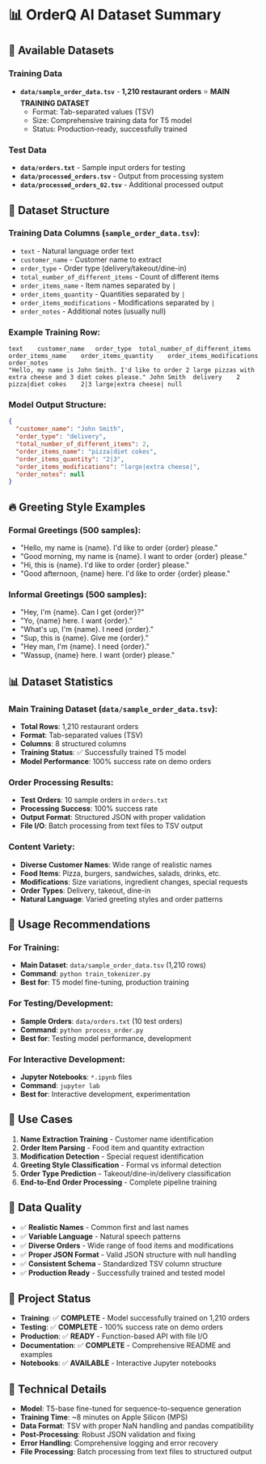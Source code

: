 # 📊 OrderQ AI Dataset Summary

## 📁 Available Datasets

### Training Data
- **`data/sample_order_data.tsv`** - **1,210 restaurant orders** ⭐ **MAIN TRAINING DATASET**
  - Format: Tab-separated values (TSV)
  - Size: Comprehensive training data for T5 model
  - Status: Production-ready, successfully trained

### Test Data
- **`data/orders.txt`** - Sample input orders for testing
- **`data/processed_orders.tsv`** - Output from processing system
- **`data/processed_orders_02.tsv`** - Additional processed output

## 🎯 Dataset Structure

### Training Data Columns (`sample_order_data.tsv`):
- `text` - Natural language order text
- `customer_name` - Customer name to extract
- `order_type` - Order type (delivery/takeout/dine-in)
- `total_number_of_different_items` - Count of different items
- `order_items_name` - Item names separated by `|`
- `order_items_quantity` - Quantities separated by `|`
- `order_items_modifications` - Modifications separated by `|`
- `order_notes` - Additional notes (usually null)

### Example Training Row:
```tsv
text	customer_name	order_type	total_number_of_different_items	order_items_name	order_items_quantity	order_items_modifications	order_notes
"Hello, my name is John Smith. I'd like to order 2 large pizzas with extra cheese and 3 diet cokes please."	John Smith	delivery	2	pizza|diet cokes	2|3	large|extra cheese|	null
```

### Model Output Structure:
```json
{
  "customer_name": "John Smith",
  "order_type": "delivery",
  "total_number_of_different_items": 2,
  "order_items_name": "pizza|diet cokes",
  "order_items_quantity": "2|3",
  "order_items_modifications": "large|extra cheese|",
  "order_notes": null
}
```

## 🔥 Greeting Style Examples

### Formal Greetings (500 samples):
- "Hello, my name is {name}. I'd like to order {order} please."
- "Good morning, my name is {name}. I want to order {order} please."
- "Hi, this is {name}. I'd like to order {order} please."
- "Good afternoon, {name} here. I'd like to order {order} please."

### Informal Greetings (500 samples):
- "Hey, I'm {name}. Can I get {order}?"
- "Yo, {name} here. I want {order}."
- "What's up, I'm {name}. I need {order}."
- "Sup, this is {name}. Give me {order}."
- "Hey man, I'm {name}. I need {order}."
- "Wassup, {name} here. I want {order} please."

## 📊 Dataset Statistics

### Main Training Dataset (`data/sample_order_data.tsv`):
- **Total Rows**: 1,210 restaurant orders
- **Format**: Tab-separated values (TSV)
- **Columns**: 8 structured columns
- **Training Status**: ✅ Successfully trained T5 model
- **Model Performance**: 100% success rate on demo orders

### Order Processing Results:
- **Test Orders**: 10 sample orders in `orders.txt`
- **Processing Success**: 100% success rate
- **Output Format**: Structured JSON with proper validation
- **File I/O**: Batch processing from text files to TSV output

### Content Variety:
- **Diverse Customer Names**: Wide range of realistic names
- **Food Items**: Pizza, burgers, sandwiches, salads, drinks, etc.
- **Modifications**: Size variations, ingredient changes, special requests
- **Order Types**: Delivery, takeout, dine-in
- **Natural Language**: Varied greeting styles and order patterns

## 🚀 Usage Recommendations

### For Training:
- **Main Dataset**: `data/sample_order_data.tsv` (1,210 rows)
- **Command**: `python train_tokenizer.py`
- **Best for**: T5 model fine-tuning, production training

### For Testing/Development:
- **Sample Orders**: `data/orders.txt` (10 test orders)
- **Command**: `python process_order.py`
- **Best for**: Testing model performance, development

### For Interactive Development:
- **Jupyter Notebooks**: `*.ipynb` files
- **Command**: `jupyter lab`
- **Best for**: Interactive development, experimentation

## 🎯 Use Cases

1. **Name Extraction Training** - Customer name identification
2. **Order Item Parsing** - Food item and quantity extraction  
3. **Modification Detection** - Special request identification
4. **Greeting Style Classification** - Formal vs informal detection
5. **Order Type Prediction** - Takeout/dine-in/delivery classification
6. **End-to-End Order Processing** - Complete pipeline training

## 📝 Data Quality

- ✅ **Realistic Names** - Common first and last names
- ✅ **Variable Language** - Natural speech patterns
- ✅ **Diverse Orders** - Wide range of food items and modifications  
- ✅ **Proper JSON Format** - Valid JSON structure with null handling
- ✅ **Consistent Schema** - Standardized TSV column structure
- ✅ **Production Ready** - Successfully trained and tested model

## 🚀 Project Status

- **Training**: ✅ **COMPLETE** - Model successfully trained on 1,210 orders
- **Testing**: ✅ **COMPLETE** - 100% success rate on demo orders
- **Production**: ✅ **READY** - Function-based API with file I/O
- **Documentation**: ✅ **COMPLETE** - Comprehensive README and examples
- **Notebooks**: ✅ **AVAILABLE** - Interactive Jupyter notebooks

## 🔄 Technical Details

- **Model**: T5-base fine-tuned for sequence-to-sequence generation
- **Training Time**: ~8 minutes on Apple Silicon (MPS)
- **Data Format**: TSV with proper NaN handling and pandas compatibility
- **Post-Processing**: Robust JSON validation and fixing
- **Error Handling**: Comprehensive logging and error recovery
- **File Processing**: Batch processing from text files to structured output
